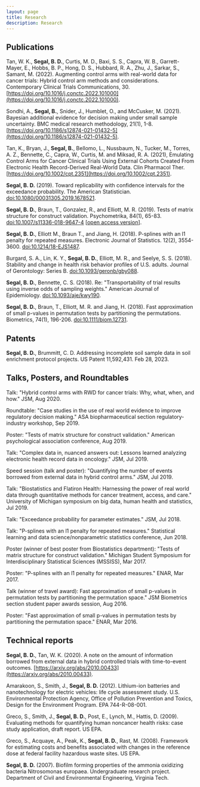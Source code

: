 ```yaml
---
layout: page
title: Research
description: Research
---
```


## Publications

Tan, W. K., **Segal, B. D.**, Curtis, M. D., Baxi, S. S., Capra, W. B., Garrett-Mayer, E., Hobbs, B. P., Hong, D. S., Hubbard, R. A., Zhu, J., Sarkar, S., Samant, M. (2022). Augmenting control arms with real-world data for cancer trials: Hybrid control arm methods and considerations. Contemporary Clinical Trials Communications, 30. [https://doi.org/10.1016/j.conctc.2022.101000](https://doi.org/10.1016/j.conctc.2022.101000).

Sondhi, A., **Segal, B.**, Snider, J., Humblet, O., and McCusker, M. (2021). Bayesian additional evidence for decision making under small sample uncertainty. BMC medical research methodology, 21(1), 1-8. [https://doi.org/10.1186/s12874-021-01432-5](https://doi.org/10.1186/s12874-021-01432-5).

Tan, K., Bryan, J., **Segal, B.**, Bellomo, L., Nussbaum, N., Tucker, M., Torres, A. Z., Bennette, C., Capra, W., Curtis, M. and Miksad, R. A. (2021), Emulating Control Arms for Cancer Clinical Trials Using External Cohorts Created From Electronic Health Record-Derived Real-World Data. Clin Pharmacol Ther. [https://doi.org/10.1002/cpt.2351](https://doi.org/10.1002/cpt.2351).

**Segal, B. D.** (2019). Toward replicability with confidence intervals for the exceedance probability. The American Statistician. [doi:10.1080/00031305.2019.1678521](https://www.tandfonline.com/eprint/SUPYJD7NHZMHMNNH5VHU/full?target=10.1080/00031305.2019.1678521).

**Segal, B. D.**, Braun, T., Gonzalez, R., and Elliott, M. R. (2019). Tests of matrix structure for construct validation. Psychometrika, 84(1), 65-83. [doi:10.1007/s11336-018-9647-4](https://doi.org/10.1007/s11336-018-9647-4) [[open access version](https://rdcu.be/bb49z)].

**Segal, B. D.**, Elliott M., Braun T., and Jiang, H. (2018).  P-splines with an l1 penalty for repeated measures. Electronic Journal of Statistics. 12(2), 3554-3600. [doi:10.1214/18-EJS1487](https://doi.org/10.1214/18-EJS1487).

Burgard, S. A., Lin, K. Y., **Segal, B. D.**, Elliott, M. R., and Seelye, S. S. (2018). Stability and change in health risk behavior profiles of U.S. adults. Journal of Gerontology: Series B. [doi:10.1093/geronb/gby088](https://doi.org/10.1093/geronb/gby088).

**Segal, B. D.**, Bennette, C. S. (2018). Re: "Transportability of trial results using inverse odds of sampling weights." American Journal of Epidemiology. [doi:10.1093/aje/kwy190](https://doi.org/10.1093/aje/kwy190).

**Segal, B. D.**, Braun, T., Elliott, M. R. and Jiang, H. (2018). Fast approximation of small p-values in permutation tests by partitioning the permutations. Biometrics, 74(1), 196-206. [doi:10.1111/biom.12731](http://dx.doi.org/10.1111/biom.12731).

## Patents

**Segal, B. D.**, Brummitt, C. D. Addressing incomplete soil sample data in soil enrichment protocol projects. US Patent 11,592,431. Feb 28, 2023.

## Talks, Posters, and Roundtables
Talk: "Hybrid control arms with RWD for cancer trials: Why, what, when, and how." JSM, Aug 2020.

Roundtable: "Case studies in the use of real world evidence to improve regulatory decision making." ASA biopharmaceutical section regulatory-industry workshop, Sep 2019.

Poster: "Tests of matrix structure for construct validation." American psychological association conference, Aug 2019.

Talk: "Complex data in, nuanced answers out: Lessons learned analyzing electronic health record data in oncology." JSM, Jul 2019.

Speed session (talk and poster): "Quantifying the number of events borrowed from external data in hybrid control arms." JSM, Jul 2019.

Talk: "Biostatistics and Flatiron Health: Harnessing the power of real world data through quantitative methods for cancer treatment, access, and care." University of Michigan symposium on big data, human health and statistics, Jul 2019.

Talk: "Exceedance probability for parameter estimates." JSM, Jul 2018.

Talk: "P-splines with an l1 penalty for repeated measures." Statistical learning and data science/nonparametric statistics conference, Jun 2018.

Poster (winner of best poster from Biostatistics department): "Tests of matrix structure for construct validation." Michigan Student Symposium for Interdisciplinary Statistical Sciences (MSSISS), Mar 2017.

Poster: "P-splines with an l1 penalty for repeated measures." ENAR, Mar 2017.

Talk (winner of travel award): Fast approximation of small p-values in permutation tests by partitioning the permutation space." JSM Biometrics section student paper awards session, Aug 2016.

Poster: "Fast approximation of small p-values in permutation tests by partitioning the permutation space." ENAR, Mar 2016.

## Technical reports

**Segal, B. D.**, Tan, W. K. (2020). A note on the amount of information borrowed from external data in hybrid controlled trials with time-to-event outcomes. [https://arxiv.org/abs/2010.00433](https://arxiv.org/abs/2010.00433).

Amarakoon, S., Smith, J., **Segal, B. D.** (2012). Lithium-ion batteries and nanotechnology for electric vehicles: life cycle assessment study. U.S. Environmental Protection Agency, Office of Pollution Prevention and Toxics, Design for the Environment Program. EPA 744-R-08-001.

Greco, S., Smith, J., **Segal, B. D.**, Post, E., Lynch, M., Hattis, D. (2009). Evaluating methods for quantifying human noncancer health risks: case study application, draft report. US EPA.

Greco, S., Acquaye, A., Peak, K., **Segal, B. D.**, Rast, M. (2008). Framework for estimating costs and benefits associated with changes in the reference dose at federal facility hazardous waste sites. US EPA.

**Segal, B. D.** (2007). Biofilm forming properties of the ammonia oxidizing bacteria Nitrosomonas europaea. Undergraduate research project. Department of Civil and Environmental Engineering, Virginia Tech.
